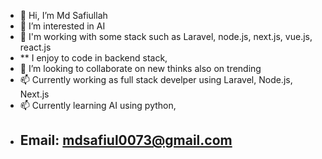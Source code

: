 - 👋 Hi, I’m Md Safiullah
- 👀 I’m interested in AI
- 🌱 I'm working with some stack such as Laravel, node.js, next.js, vue.js, react.js
-  ** I enjoy to code in backend stack,    
- 💞️ I’m looking to collaborate on new thinks also on trending 
- 📫 Currently working as full stack develper using Laravel, Node.js, Next.js
- 📫 Currently learning AI using python, 
- ## Email: mdsafiul0073@gmail.com



